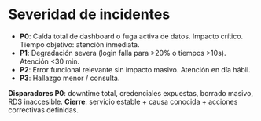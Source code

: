 # Severidad de incidentes
- **P0**: Caída total de dashboard o fuga activa de datos. Impacto crítico. Tiempo objetivo: atención inmediata.
- **P1**: Degradación severa (login falla para >20% o tiempos >10s). Atención <30 min.
- **P2**: Error funcional relevante sin impacto masivo. Atención en día hábil.
- **P3**: Hallazgo menor / consulta.

**Disparadores P0**: downtime total, credenciales expuestas, borrado masivo, RDS inaccesible.
**Cierre**: servicio estable + causa conocida + acciones correctivas definidas.
